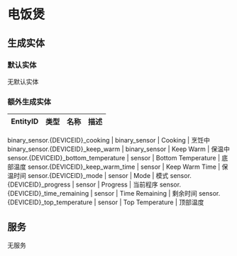 # 电饭煲

## 生成实体
### 默认实体
无默认实体

### 额外生成实体

EntityID | 类型 | 名称 | 描述
--- | --- | --- | --- 

binary_sensor.{DEVICEID}_cooking | binary_sensor | Cooking | 烹饪中
binary_sensor.{DEVICEID}_keep_warm | binary_sensor | Keep Warm | 保温中
sensor.{DEVICEID}_bottom_temperature | sensor | Bottom Temperature | 底部温度
sensor.{DEVICEID}_keep_warm_time | sensor | Keep Warm Time | 保温时间
sensor.{DEVICEID}_mode | sensor | Mode | 模式
sensor.{DEVICEID}_progress | sensor | Progress | 当前程序
sensor.{DEVICEID}_time_remaining | sensor | Time Remaining | 剩余时间
sensor.{DEVICEID}_top_temperature | sensor | Top Temperature | 顶部温度

## 服务
无服务
